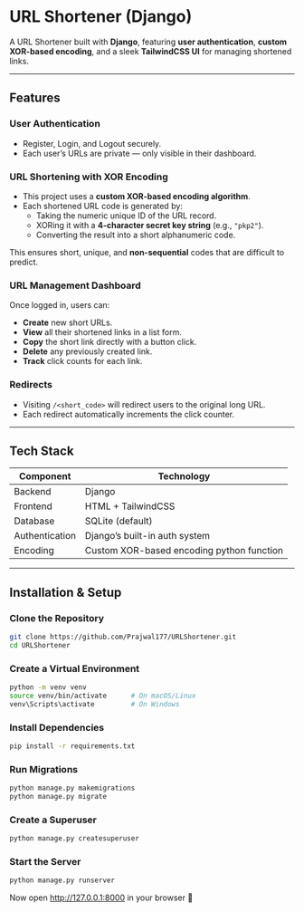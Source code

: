 # URL Shortener (Django)

A URL Shortener built with **Django**, featuring **user authentication**, **custom XOR-based encoding**, and a sleek **TailwindCSS UI** for managing shortened links.

---

## Features

### User Authentication
- Register, Login, and Logout securely.
- Each user’s URLs are private — only visible in their dashboard.

### URL Shortening with XOR Encoding
- This project uses a **custom XOR-based encoding algorithm**.
- Each shortened URL code is generated by:
  - Taking the numeric unique ID of the URL record.
  - XORing it with a **4-character secret key string** (e.g., `"pkp2"`).
  - Converting the result into a short alphanumeric code.

This ensures short, unique, and **non-sequential** codes that are difficult to predict.

### URL Management Dashboard
Once logged in, users can:
- **Create** new short URLs.
- **View** all their shortened links in a list form.
- **Copy** the short link directly with a button click.
- **Delete** any previously created link.
- **Track** click counts for each link.

### Redirects
- Visiting `/<short_code>` will redirect users to the original long URL.
- Each redirect automatically increments the click counter.

---

## Tech Stack

| Component | Technology |
|------------|-------------|
| Backend | Django |
| Frontend | HTML + TailwindCSS |
| Database | SQLite (default) |
| Authentication | Django’s built-in auth system |
| Encoding | Custom XOR-based encoding python function |

---

## Installation & Setup

### Clone the Repository
```bash
git clone https://github.com/Prajwal177/URLShortener.git
cd URLShortener
```
### Create a Virtual Environment
```bash
python -m venv venv
source venv/bin/activate      # On macOS/Linux
venv\Scripts\activate         # On Windows
```
### Install Dependencies
```bash
pip install -r requirements.txt
```
### Run Migrations
```bash
python manage.py makemigrations
python manage.py migrate
```
### Create a Superuser
```bash
python manage.py createsuperuser
```
### Start the Server
```bash
python manage.py runserver
```
Now open http://127.0.0.1:8000 in your browser 🎉